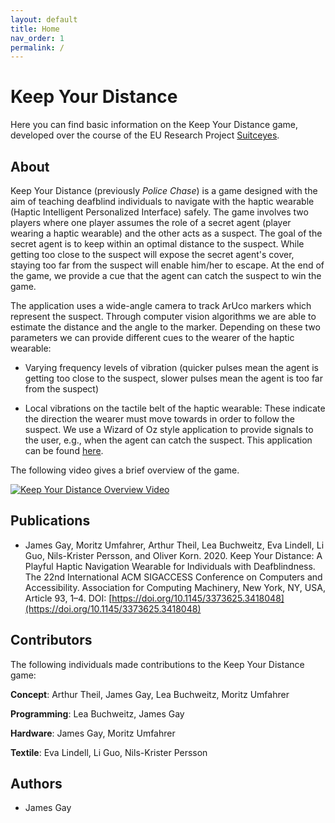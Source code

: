 ```yaml
---
layout: default
title: Home
nav_order: 1
permalink: /
---
```

# Keep Your Distance
Here you can find basic information on the Keep Your Distance game, developed over the course of the EU Research Project [Suitceyes](www.suitceyes.eu).

## About
Keep Your Distance (previously *Police Chase*) is a game designed with the aim of teaching deafblind individuals to navigate with the haptic wearable (Haptic Intelligent Personalized Interface) safely. The game involves two players where one player assumes the role of a secret agent (player wearing a haptic wearable) and the other acts as a suspect. The goal of the secret agent is to keep within an optimal distance to the suspect. While getting too close to the suspect will expose the secret agent's cover, staying too far from the suspect will enable him/her to escape. At the end of the game, we provide a cue that the agent can catch the suspect to win the game.

The application uses a wide-angle camera to track ArUco markers which represent the suspect. Through computer vision algorithms we are able to estimate the distance and the angle to the marker. Depending on these two parameters we can provide different cues to the wearer of the haptic wearable:

* Varying frequency levels of vibration (quicker pulses mean the agent is getting too close to the suspect, slower pulses mean the agent is too far from the suspect)

* Local vibrations on the tactile belt of the haptic wearable: These indicate the direction the wearer must move towards in order to follow the suspect.
We use a Wizard of Oz style application to provide signals to the user, e.g., when the agent can catch the suspect. This application can be found [here](https://github.com/AffectiveCognitiveInstitute/Keep-Your-Distance-Unity-App).

The following video gives a brief overview of the game. 

[![Keep Your Distance Overview Video](http://img.youtube.com/vi/bwPG-lzKVoc/0.jpg)](https://www.youtube.com/watch?v=bwPG-lzKVoc)

## Publications
* James Gay, Moritz Umfahrer, Arthur Theil, Lea Buchweitz, Eva Lindell, Li Guo, Nils-Krister Persson, and Oliver Korn. 2020. Keep Your Distance: A Playful Haptic Navigation Wearable for Individuals with Deafblindness. The 22nd International ACM SIGACCESS Conference on Computers and Accessibility. Association for Computing Machinery, New York, NY, USA, Article 93, 1–4. DOI: [https://doi.org/10.1145/3373625.3418048](https://doi.org/10.1145/3373625.3418048)

## Contributors
The following individuals made contributions to the Keep Your Distance game:

**Concept**: Arthur Theil, James Gay, Lea Buchweitz, Moritz Umfahrer

**Programming**: Lea Buchweitz, James Gay

**Hardware**: James Gay, Moritz Umfahrer

**Textile**: Eva Lindell, Li Guo, Nils-Krister Persson

## Authors
* James Gay